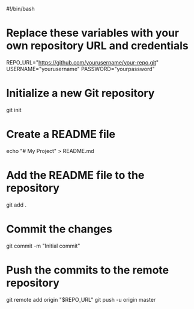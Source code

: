 #!/bin/bash

# Replace these variables with your own repository URL and credentials
REPO_URL="https://github.com/yourusername/your-repo.git"
USERNAME="yourusername"
PASSWORD="yourpassword"

# Initialize a new Git repository
git init

# Create a README file
echo "# My Project" > README.md

# Add the README file to the repository
git add .

# Commit the changes
git commit -m "Initial commit"

# Push the commits to the remote repository
git remote add origin "$REPO_URL"
git push -u origin master
